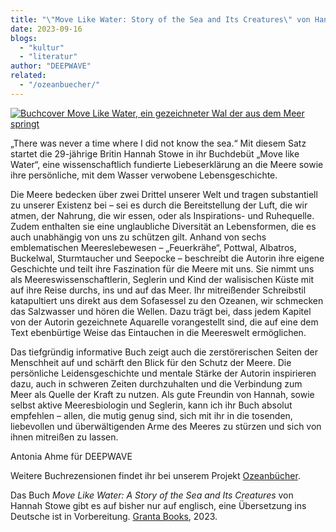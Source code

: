 ```yaml
---
title: "\"Move Like Water: Story of the Sea and Its Creatures\" von Hannah Stowe"
date: 2023-09-16
blogs: 
  - "kultur"
  - "literatur"
author: "DEEPWAVE"
related: 
  - "/ozeanbuecher/"
---
```


[![Buchcover Move Like Water, ein gezeichneter Wal der aus dem Meer springt](https://www.deepwave.org/wp-content/uploads/2023/09/Move_Like_Water-300x284.jpg)](https://www.deepwave.org/wp-content/uploads/2023/09/Move_Like_Water.jpg)

„There was never a time where I did not know the sea.“ Mit diesem Satz startet die 29-jährige Britin Hannah Stowe in ihr Buchdebüt „Move like Water“, eine wissenschaftlich fundierte Liebeserklärung an die Meere sowie ihre persönliche, mit dem Wasser verwobene Lebensgeschichte.

Die Meere bedecken über zwei Drittel unserer Welt und tragen substantiell zu unserer Existenz bei – sei es durch die Bereitstellung der Luft, die wir atmen, der Nahrung, die wir essen, oder als Inspirations- und Ruhequelle. Zudem enthalten sie eine unglaubliche Diversität an Lebensformen, die es auch unabhängig von uns zu schützen gilt. Anhand von sechs emblematischen Meereslebewesen – „Feuerkrähe“, Pottwal, Albatros, Buckelwal, Sturmtaucher und Seepocke – beschreibt die Autorin ihre eigene Geschichte und teilt ihre Faszination für die Meere mit uns. Sie nimmt uns als Meereswissenschaftlerin, Seglerin und Kind der walisischen Küste mit auf ihre Reise durchs, ins und auf das Meer. Ihr mitreißender Schreibstil katapultiert uns direkt aus dem Sofasessel zu den Ozeanen, wir schmecken das Salzwasser und hören die Wellen. Dazu trägt bei, dass jedem Kapitel von der Autorin gezeichnete Aquarelle vorangestellt sind, die auf eine dem Text ebenbürtige Weise das Eintauchen in die Meereswelt ermöglichen.

Das tiefgründig informative Buch zeigt auch die zerstörerischen Seiten der Menschheit auf und schärft den Blick für den Schutz der Meere. Die persönliche Leidensgeschichte und mentale Stärke der Autorin inspirieren dazu, auch in schweren Zeiten durchzuhalten und die Verbindung zum Meer als Quelle der Kraft zu nutzen. Als gute Freundin von Hannah, sowie selbst aktive Meeresbiologin und Seglerin, kann ich ihr Buch absolut empfehlen – allen, die mutig genug sind, sich mit ihr in die tosenden, liebevollen und überwältigenden Arme des Meeres zu stürzen und sich von ihnen mitreißen zu lassen.

Antonia Ahme für DEEPWAVE

Weitere Buchrezensionen findet ihr bei unserem Projekt [Ozeanbücher](https://www.deepwave.org/ozeanbuecher/).

Das Buch _Move Like Water: A Story of the Sea and Its Creatures_ von Hannah Stowe gibt es auf bisher nur auf englisch, eine Übersetzung ins Deutsche ist in Vorbereitung. [Granta Books](https://granta.com/products/move-like-water/?binding=hardback), 2023.
